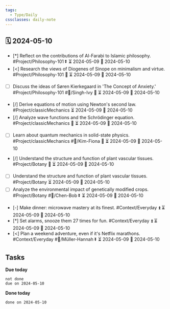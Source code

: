 ```yaml
---
tags:
  - Type/Daily
cssclasses: daily-note
---
```


## 🗓️ 2024-05-10

- [*] Reflect on the contributions of Al-Farabi to Islamic philosophy. #Project/Philosophy-101 ⏬ ⏳ 2024-05-09 📅 2024-05-10
- [<] Research the views of Diogenes of Sinope on minimalism and virtue. #Project/Philosophy-101 🔽 ⏳ 2024-05-09 📅 2024-05-10
- [ ] Discuss the ideas of Søren Kierkegaard in 'The Concept of Anxiety.' #Project/Philosophy-101 #👤/Singh-Ivy 🔼 ⏳ 2024-05-09 📅 2024-05-10
- [/] Derive equations of motion using Newton's second law. #Project/classicMechanics ⏳ 2024-05-09 📅 2024-05-10
- [/] Analyze wave functions and the Schrödinger equation. #Project/classicMechanics 🔼 ⏳ 2024-05-09 📅 2024-05-10
- [ ] Learn about quantum mechanics in solid-state physics. #Project/classicMechanics #👤/Kim-Fiona 🔼 ⏳ 2024-05-09 📅 2024-05-10
- [/] Understand the structure and function of plant vascular tissues. #Project/Botany 🔼 ⏳ 2024-05-09 📅 2024-05-10
- [ ] Understand the structure and function of plant vascular tissues. #Project/Botany ⏳ 2024-05-09 📅 2024-05-10
- [ ] Analyze the environmental impact of genetically modified crops. #Project/Botany #👤/Chen-Bob ⏬ ⏳ 2024-05-09 📅 2024-05-10
- [-] Make dinner: microwave mastery at its finest. #Context/Everyday ⏫ ⏳ 2024-05-09 📅 2024-05-10
- [*] Set alarms, snooze them 27 times for fun. #Context/Everyday ⏫ ⏳ 2024-05-09 📅 2024-05-10
- [<] Plan a weekend adventure, even if it's Netflix marathons. #Context/Everyday #👤/Müller-Hannah ⏬ ⏳ 2024-05-09 📅 2024-05-10

## Tasks

**Due today**

```tasks
not done
due on 2024-05-10
```

**Done today**

```tasks
done on 2024-05-10
```
            